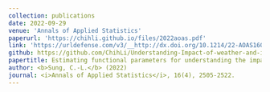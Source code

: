 ```yaml
---
collection: publications
date: 2022-09-29
venue: 'Annals of Applied Statistics'
paperurl: 'https://chihli.github.io/files/2022aoas.pdf'
link: 'https://urldefense.com/v3/__http://dx.doi.org/10.1214/22-AOAS1601__;!!HXCxUKc!2Ay_hnUuv6ahb2x2a9xp8WQ4osvkmWeI6DfWZqbS-hEvSPpEpmfLvVppy-sQxF9eYj78cPRaRR3R_A$'
github: https://github.com/ChihLi/Understanding-Impact-of-weather-and-intervention-on-COVID-19-AoAs
papertitle: Estimating functional parameters for understanding the impact of weather and government interventions on COVID-19 outbreak.
author: <b>Sung, C.-L.</b> (2022)
journal: <i>Annals of Applied Statistics</i>, 16(4), 2505-2522.
---
```

